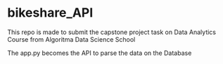 # bikeshare_API
This repo is made to submit the capstone project task on Data Analytics Course from Algoritma Data Science School

The app.py becomes the API to parse the data on the Database

